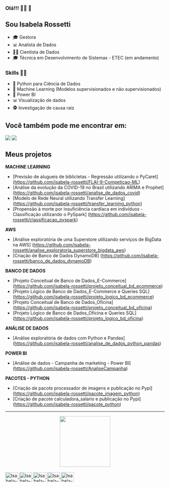 ### Olá!!! 👩‍💻 👋 

## Sou Isabela Rossetti

* 🎓 Gestora
* 📊 Analista de Dados 
* 👩‍💻 Cientista de Dados
* 🎓 Técnica em Desenvolvimento de Sistemas - ETEC (em andamento)

### Skills 👩‍💻

* 🐍 Python para Ciência de Dados
* 🔮 Machine Learning (Modelos supervisionados e não supervisionados)
* 🧮 Power BI
* 📊 Visualização de dados
* 🕵️‍ Investigação de causa raiz



## Você também pode me encontrar em:
<div> 
 <a href="https://www.linkedin.com/in/isabelarossetti/" target="_blank"><img src="https://img.shields.io/badge/-LinkedIn-%230077B5?style=for-the-badge&logo=linkedin&logoColor=white" target="_blank"></a> 
 <a href = "mailto:isabelarossetti.ir@gmail.com"><img src="https://img.shields.io/badge/-Gmail-%23333?style=for-the-badge&logo=gmail&logoColor=white" target="_blank"></a>



## Meus projetos

**MACHINE LEARNING**

- [Previsão de alugueis de biblicletas - Regressão utilizando o PyCaret] (https://github.com/isabela-rossetti/FLAI-9-Competicao-ML)
- [Análise da evolução da COVID-19 no Brasil utilizando ARIMA e Prophet] (https://github.com/isabela-rossetti/analise_de_dados_covid)
- [Modelo de Rede Neural utilizando Transfer Learning] (https://github.com/isabela-rossetti/transfer_learning_python)
- [Propensão à morte por insuficiência cardíaca em indivíduos - Classificação utilizando o PySpark] (https://github.com/isabela-rossetti/classificacao_pyspark)

**AWS**

- [Análise exploratória de uma Superstore utilizando serviços de BigData na AWS] (https://github.com/isabela-rossetti/analise_exploratoria_superstore_bigdata_aws)
- [Criação de Banco de Dados DynamoDB] (https://github.com/isabela-rossetti/banco_de_dados_dynamoDB)

**BANCO DE DADOS**

* [Projeto Conceitual de Banco de Dados_E-Commerce] (https://github.com/isabela-rossetti/projeto_conceitual_bd_ecommerce)
* [Projeto Lógico de Banco de Dados_E-Commerce e Queries SQL] (https://github.com/isabela-rossetti/projeto_logico_bd_ecommerce)
* [Projeto Conceitual de Banco de Dados_Oficina] (https://github.com/isabela-rossetti/projeto_conceitual_bd_oficina)
* [Projeto Lógico de Banco de Dados_Oficina e Queries SQL] (https://github.com/isabela-rossetti/projeto_logico_bd_oficina)

**ANÁLISE DE DADOS**

* [Análise exploratória de dados com Python e Pandas] (https://github.com/isabela-rossetti/analise_de_dados_python_pandas)

**POWER BI**

- [Análise de dados - Campanha de marketing - Power BI] (https://github.com/isabela-rossetti/AnaliseCampanha)

**PACOTES - PYTHON**

* [Criação de pacote processador de imagens e publicação no Pypi] (https://github.com/isabela-rossetti/pacote_imagem_python)
* [Criação de pacote calculadora_salario e publicação no Pypi] (https://github.com/isabela-rossetti/pacote_python)

______



<div align="center">
  <a href="https://github.com/isabela-rossetti">
  <img height="160em" src="https://github-readme-stats.vercel.app/api?username=isabela-rossetti&show_icons=true&theme=radical&include_all_commits=true&count_private=true"/>

</div>

<div style="display: inline_block"><br>
  <img align="center" alt="Isabela-Py" height="30" width="40" src="https://cdn.jsdelivr.net/gh/devicons/devicon/icons/python/python-original.svg" />
  <img align="center" alt="Isabela-Pandas" height="30" width="40" src="https://cdn.jsdelivr.net/gh/devicons/devicon/icons/pandas/pandas-original.svg" />
   <img align="center" alt="Isabela-Git" height="30" width="40" src="https://cdn.jsdelivr.net/gh/devicons/devicon/icons/git/git-original.svg" />
  <img align="center" alt="Isabela-AWS" height="30" width="40" src="https://cdn.jsdelivr.net/gh/devicons/devicon/icons/amazonwebservices/amazonwebservices-original.svg" />
  <img align="center" alt="Isabela-MySQL" height="30" width="40" src="https://cdn.jsdelivr.net/gh/devicons/devicon/icons/mysql/mysql-original.svg" />

</div>

